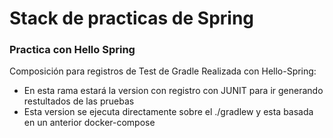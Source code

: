 # Stack de practicas de Spring

### Practica con Hello Spring

Composición para registros de Test de Gradle Realizada con Hello-Spring:

* En esta rama estará la version con registro con JUNIT para ir generando restultados de las pruebas
* Esta version se ejecuta directamente sobre el  ./gradlew y esta basada en un anterior docker-compose 